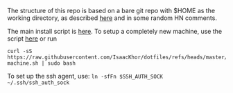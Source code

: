 The structure of this repo is based on a bare git repo with $HOME as the
working directory, as described [here](https://www.atlassian.com/git/tutorials/dotfiles)
and in some random HN comments.

The main install script is [here](bin/install-dotfiles.sh). To setup a completely
new machine, use the script [here](bin/setup-machine.sh) or run

```
curl -sS https://raw.githubusercontent.com/IsaacKhor/dotfiles/refs/heads/master/bin/setup-machine.sh | sudo bash
```

To set up the ssh agent, use: `ln -sfFn $SSH_AUTH_SOCK ~/.ssh/ssh_auth_sock`
